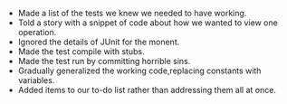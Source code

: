 - Made a list of the tests we knew we needed to have working.
- Told a story with a snippet of code about how we wanted to view one operation.
- Ignored the details of JUnit for the monent.
- Made the test compile with stubs.
- Made the test run by committing horrible sins.
- Gradually generalized the working code,replacing constants with variables.
- Added items to our to-do list rather than addressing them all at once.
